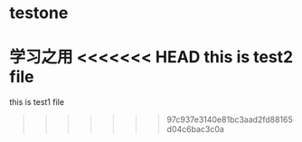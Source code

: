 # testone
学习之用
<<<<<<< HEAD
this is test2 file
=======
this is test1 file
>>>>>>> 97c937e3140e81bc3aad2fd88165d04c6bac3c0a
